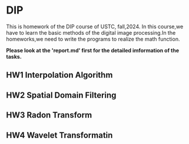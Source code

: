 # DIP
This is homework of the DIP course of USTC, fall,2024.
In this course,we have to learn the basic methods of the digital image processing.In the homeworks,we need to write the programs to realize the math function.

**Please look at the 'report.md' first for the detailed imformation of the tasks.**

## HW1 Interpolation Algorithm

## HW2 Spatial Domain Filtering

## HW3 Radon Transform

## HW4 Wavelet Transformatin

